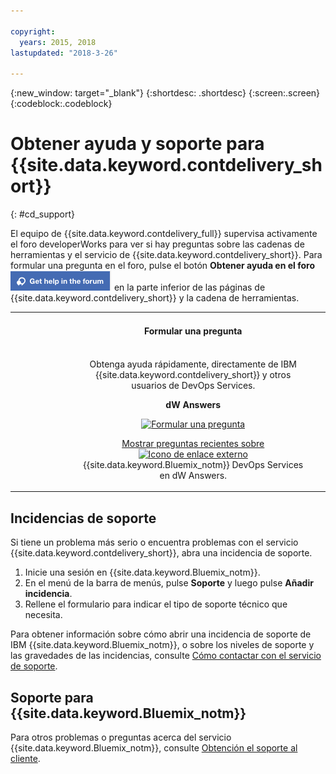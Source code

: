 ```yaml
---

copyright:
  years: 2015, 2018
lastupdated: "2018-3-26"

---
```


{:new_window: target="_blank"}
{:shortdesc: .shortdesc}
{:screen:.screen}
{:codeblock:.codeblock}


# Obtener ayuda y soporte para {{site.data.keyword.contdelivery_short}}    
{: #cd_support}  

El equipo de {{site.data.keyword.contdelivery_full}} supervisa activamente el foro developerWorks para ver si hay preguntas sobre las cadenas de herramientas y el servicio de {{site.data.keyword.contdelivery_short}}. Para formular una pregunta en el foro, pulse el botón **Obtener ayuda en el foro** ![botón **Obtener ayuda en el foro**](images/get_help_in_the_forum.png) en la parte inferior de las páginas de {{site.data.keyword.contdelivery_short}} y la cadena de herramientas.

<table>
<tr>
<th style="width:20%"> &nbsp; &nbsp; &nbsp;</th>
 <th style="text-align:center;width=60%">
 <strong>Formular una pregunta</strong> </th>
<th> &nbsp; &nbsp; &nbsp;</th>
</tr>
<tr>
<td> </td>
  <td align="center">
  <p>Obtenga ayuda rápidamente, directamente de IBM {{site.data.keyword.contdelivery_short}} y otros usuarios de DevOps Services.</p>
  <b>dW Answers</b>
   <p>
   <a class="xref" href="https://developer.ibm.com/answers/questions/ask/?topics=devops-services,bluemix" target="_blank" title="(Se abre en un nuevo separador o ventana)"><img class="image" src="images/ask-a-question.png" alt="Formular una pregunta"/></a></p>
   <p>
    <a class="xref" href="https://developer.ibm.com/answers/topics/devops-services.html" target="_blank" title="(Se abre en un nuevo separador o ventana)">Mostrar preguntas recientes sobre <img class="image" src="../../icons/launch-glyph.svg" alt="Icono de enlace externo"/></a> {{site.data.keyword.Bluemix_notm}} DevOps Services en dW Answers.</p>
 </td>
 <td></td>
    </tr>
  </table>  


## Incidencias de soporte

Si tiene un problema más serio o encuentra problemas con el servicio {{site.data.keyword.contdelivery_short}}, abra una incidencia de soporte.    

1. Inicie una sesión en {{site.data.keyword.Bluemix_notm}}.
1. En el menú de la barra de menús, pulse **Soporte** y luego pulse **Añadir incidencia**.
1. Rellene el formulario para indicar el tipo de soporte técnico que necesita.

Para obtener información sobre cómo abrir una incidencia de soporte de IBM {{site.data.keyword.Bluemix_notm}}, o sobre los niveles de soporte y las gravedades de las incidencias, consulte [Cómo contactar con el servicio de soporte](https://console.bluemix.net/docs/support/index.html#contacting-support).


## Soporte para {{site.data.keyword.Bluemix_notm}}
Para otros problemas o preguntas acerca del servicio {{site.data.keyword.Bluemix_notm}}, consulte [Obtención el soporte al cliente](https://www.{DomainName}/docs/support/index.html#getting-customer-support).
